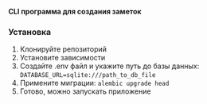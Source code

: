 **CLI программа для создания заметок**
### Установка
1. Клонируйте репозиторий
2. Установите зависимости
3. Создайте .env файл и укажите путь до базы данных:
```DATABASE_URL=sqlite:///path_to_db_file```
4. Примените миграции:
```alembic upgrade head```
5. Готово, можно запускать приложение